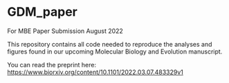 # GDM_paper
For MBE Paper Submission August 2022

This repository contains all code needed to reproduce the analyses and figures found in our upcoming Molecular Biology and Evolution manuscript.

You can read the preprint here: https://www.biorxiv.org/content/10.1101/2022.03.07.483329v1 
